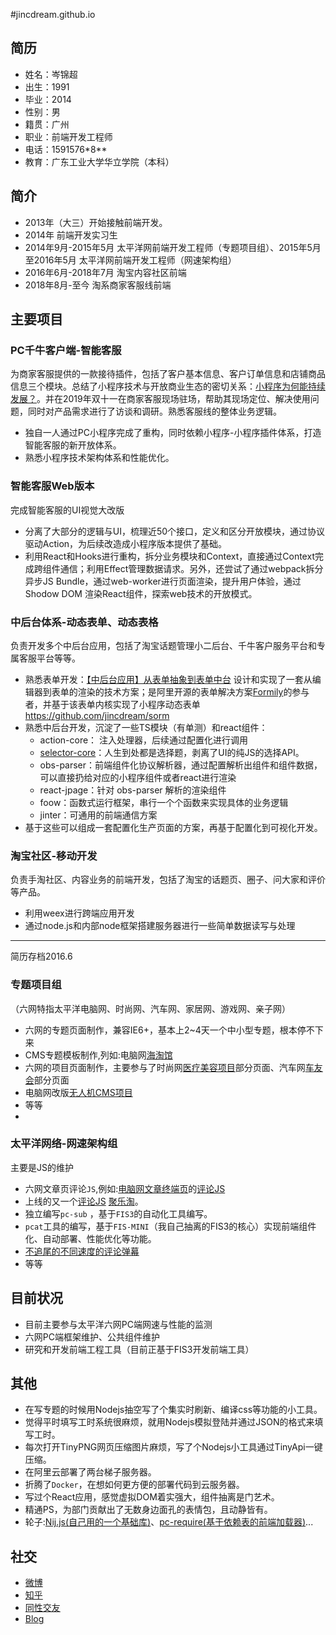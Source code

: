 #jincdream.github.io    
## 简历   
      
- 姓名：岑锦超    
- 出生：1991
- 毕业：2014
- 性别：男    
- 籍贯：广州   
- 职业：前端开发工程师
- 电话：1591576\*8\*\*   
- 教育：广东工业大学华立学院（本科）   
    
## 简介   
    
* 2013年（大三）开始接触前端开发。    
* 2014年 前端开发实习生   
* 2014年9月-2015年5月 太平洋网前端开发工程师（专题项目组）、2015年5月至2016年5月 太平洋网前端开发工程师（网速架构组）  
* 2016年6月-2018年7月 淘宝内容社区前端
* 2018年8月-至今 淘系商家客服线前端
    
## 主要项目   
### PC千牛客户端-智能客服

为商家客服提供的一款接待插件，包括了客户基本信息、客户订单信息和店铺商品信息三个模块。总结了小程序技术与开放商业生态的密切关系：[小程序为何能持续发展？](https://github.com/jincdream/jincdream.github.io/issues/16)。并在2019年双十一在商家客服现场驻场，帮助其现场定位、解决使用问题，同时对产品需求进行了访谈和调研。熟悉客服线的整体业务逻辑。

- 独自一人通过PC小程序完成了重构，同时依赖小程序-小程序插件体系，打造智能客服的新开放体系。
- 熟悉小程序技术架构体系和性能优化。

### 智能客服Web版本

完成智能客服的UI视觉大改版

- 分离了大部分的逻辑与UI，梳理近50个接口，定义和区分开放模块，通过协议驱动Action，为后续改造成小程序版本提供了基础。
- 利用React和Hooks进行重构，拆分业务模块和Context，直接通过Context完成跨组件通信；利用Effect管理数据请求。另外，还尝试了通过webpack拆分异步JS Bundle，通过web-worker进行页面渲染，提升用户体验，通过 Shodow DOM 渲染React组件，探索web技术的开放模式。

### 中后台体系-动态表单、动态表格

负责开发多个中后台应用，包括了淘宝话题管理小二后台、千牛客户服务平台和专属客服平台等等。

- 熟悉表单开发：[【中后台应用】从表单抽象到表单中台](https://github.com/jincdream/jincdream.github.io/issues/15) 设计和实现了一套从编辑器到表单的渲染的技术方案；是阿里开源的表单解决方案[Formily](https://formilyjs.org/#/bdCRC5/BlUJUaiw)的参与者，并基于该表单内核实现了小程序动态表单 https://github.com/jincdream/sorm
- 熟悉中后台开发，沉淀了一些TS模块（有单测）和react组件：
	- action-core： 注入处理器，后续通过配置化进行调用
	- [selector-core](https://github.com/jincdream/selector-core)：人生到处都是选择题，剥离了UI的纯JS的选择API。
	- obs-parser：前端组件化协议解析器，通过配置解析出组件和组件数据，可以直接扔给对应的小程序组件或者react进行渲染
	- react-jpage：针对 obs-parser 解析的渲染组件
	- foow：函数式运行框架，串行一个个函数来实现具体的业务逻辑
	- jinter：可通用的前端通信方案
- 基于这些可以组成一套配置化生产页面的方案，再基于配置化到可视化开发。

### 淘宝社区-移动开发

负责手淘社区、内容业务的前端开发，包括了淘宝的话题页、圈子、问大家和评价等产品。

- 利用weex进行跨端应用开发
- 通过node.js和内部node框架搭建服务器进行一些简单数据读写与处理


------

简历存档2016.6

### 专题项目组   
    
（六网特指太平洋电脑网、时尚网、汽车网、家居网、游戏网、亲子网）   
    
- 六网的专题页面制作，兼容IE6+，基本上2~4天一个中小型专题，根本停不下来    
- CMS专题模板制作,列如:电脑网[海淘馆](http://best.pconline.com.cn/haitao/jp)    
- 六网的项目页面制作，主要参与了时尚网[医疗美容项目](http://plastic.pclady.com.cn/)部分页面、汽车网[车友会](http://club.pcauto.com.cn/)部分页面    
- 电脑网改版[无人机CMS项目](http://drone.pconline.com.cn/)    
- 等等
- 
### 太平洋网络-网速架构组   
    
主要是JS的维护    
    
- 六网文章页评论``JS``,例如:[电脑网文章终端页](http://mobile.pconline.com.cn/669/6693098.html)的[评论JS](http://js.3conline.com/pconline/common/js/cmt.js)    
- 上线的又一个[评论JS](http://js.3conline.com/js/common/modules/cmt.js) [聚乐淘](http://buy.pconline.com.cn/discount/549/)。    
- 独立编写`pc-sub` ，基于`FIS3`的自动化工具编写。   
- `pcat`工具的编写，基于`FIS-MINI`（我自己抽离的FIS3的核心）实现前端组件化、自动部署、性能优化等功能。    
- [不追尾的不同速度的评论弹幕](http://live.pconline.com.cn/661.html)   
- 等等
    
## 目前状况   
- 目前主要参与太平洋六网PC端网速与性能的监测    
- 六网PC端框架维护、公共组件维护    
- 研究和开发前端工程工具（目前正基于FIS3开发前端工具）    
    
## 其他   
- 在写专题的时候用Nodejs抽空写了个集实时刷新、编译css等功能的小工具。    
- 觉得平时填写工时系统很麻烦，就用Nodejs模拟登陆并通过JSON的格式来填写工时。    
- 每次打开TinyPNG网页压缩图片麻烦，写了个Nodejs小工具通过TinyApi一键压缩。    
- 在阿里云部署了两台梯子服务器。   
- 折腾了`Docker`，在想如何更方便的部署代码到云服务器。    
- 写过个React应用，感觉虚拟DOM着实强大，组件抽离是门艺术。    
- 精通PS，为部门贡献出了无数身边面孔的表情包，且动静皆有。   
- 轮子:[Nij.js(自己用的一个基础库)](https://github.com/jincdream/Nij.js/blob/master/base.js)、[pc-require(基于依赖表的前端加载器)](https://github.com/jincdream/pc-require)...   
      
    
## 社交   
- [微博](http://weibo.com/275727449)    
- [知乎](http://www.zhihu.com/people/cen-jin-chao)    
- [同性交友](https://github.com/jincdream/)   
- [Blog](https://github.com/jincdream/jincdream.github.io/issues)


